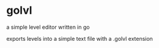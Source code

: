 # golvl

a simple level editor written in go 

exports levels into a simple text file with a .golvl extension
